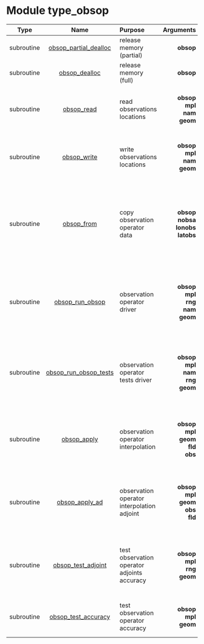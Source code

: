 # Module type_obsop

| Type | Name | Purpose | Arguments |     | Type | Intent |
| :--: | :--: | :------ | ----: | :-------- | :--: | :----: |
| subroutine | [obsop_partial_dealloc](https://github.com/JCSDA/saber/tree/develop/src/saber/bump/type_obsop.F90#L72) | release memory (partial) | **obsop** |  Observation operator data | class(obsop_type) | inout |
| subroutine | [obsop_dealloc](https://github.com/JCSDA/saber/tree/develop/src/saber/bump/type_obsop.F90#L89) | release memory (full) | **obsop** |  Observation operator data | class(obsop_type) | inout |
| subroutine | [obsop_read](https://github.com/JCSDA/saber/tree/develop/src/saber/bump/type_obsop.F90#L110) | read observations locations | **obsop**<br>**mpl**<br>**nam**<br>**geom** |  Observation operator data<br> MPI data<br> Namelist<br> Geometry | class(obsop_type)<br>type(mpl_type)<br>type(nam_type)<br>type(geom_type) | inout<br>inout<br>in<br>in |
| subroutine | [obsop_write](https://github.com/JCSDA/saber/tree/develop/src/saber/bump/type_obsop.F90#L154) | write observations locations | **obsop**<br>**mpl**<br>**nam**<br>**geom** |  Observation operator data<br> MPI data<br> Namelist<br> Geometry | class(obsop_type)<br>type(mpl_type)<br>type(nam_type)<br>type(geom_type) | inout<br>inout<br>in<br>in |
| subroutine | [obsop_from](https://github.com/JCSDA/saber/tree/develop/src/saber/bump/type_obsop.F90#L198) | copy observation operator data | **obsop**<br>**nobsa**<br>**lonobs**<br>**latobs** |  Observation operator data<br> Number of observations<br> Observations longitudes (in degrees)<br> Observations latitudes (in degrees) | class(obsop_type)<br>integer<br>real(kind_real)<br>real(kind_real) | inout<br>in<br>in<br>in |
| subroutine | [obsop_run_obsop](https://github.com/JCSDA/saber/tree/develop/src/saber/bump/type_obsop.F90#L239) | observation operator driver | **obsop**<br>**mpl**<br>**rng**<br>**nam**<br>**geom** |  Observation operator data<br> MPI data<br> Random number generator<br> Namelist<br> Geometry | class(obsop_type)<br>type(mpl_type)<br>type(rng_type)<br>type(nam_type)<br>type(geom_type) | inout<br>inout<br>inout<br>in<br>in |
| subroutine | [obsop_run_obsop_tests](https://github.com/JCSDA/saber/tree/develop/src/saber/bump/type_obsop.F90#L367) | observation operator tests driver | **obsop**<br>**mpl**<br>**nam**<br>**rng**<br>**geom** |  Observation operator data<br> MPI data<br> Namelist<br> Random number generator<br> Geometry | class(obsop_type)<br>type(mpl_type)<br>type(nam_type)<br>type(rng_type)<br>type(geom_type) | inout<br>inout<br>in<br>inout<br>in |
| subroutine | [obsop_apply](https://github.com/JCSDA/saber/tree/develop/src/saber/bump/type_obsop.F90#L402) | observation operator interpolation | **obsop**<br>**mpl**<br>**geom**<br>**fld**<br>**obs** |  Observation operator data<br> MPI data<br> Geometry<br> Field<br> Observations columns | class(obsop_type)<br>type(mpl_type)<br>type(geom_type)<br>real(kind_real)<br>real(kind_real) | in<br>inout<br>in<br>in<br>out |
| subroutine | [obsop_apply_ad](https://github.com/JCSDA/saber/tree/develop/src/saber/bump/type_obsop.F90#L435) | observation operator interpolation adjoint | **obsop**<br>**mpl**<br>**geom**<br>**obs**<br>**fld** |  Observation operator data<br> MPI data<br> Geometry<br> Observations columns<br> Field | class(obsop_type)<br>type(mpl_type)<br>type(geom_type)<br>real(kind_real)<br>real(kind_real) | in<br>inout<br>in<br>in<br>out |
| subroutine | [obsop_test_adjoint](https://github.com/JCSDA/saber/tree/develop/src/saber/bump/type_obsop.F90#L470) | test observation operator adjoints accuracy | **obsop**<br>**mpl**<br>**rng**<br>**geom** |  Observation operator data<br> MPI data<br> Random number generator<br> Geometry | class(obsop_type)<br>type(mpl_type)<br>type(rng_type)<br>type(geom_type) | inout<br>inout<br>inout<br>in |
| subroutine | [obsop_test_accuracy](https://github.com/JCSDA/saber/tree/develop/src/saber/bump/type_obsop.F90#L512) | test observation operator accuracy | **obsop**<br>**mpl**<br>**geom** |  Observation operator data<br> MPI data<br> Geometry | class(obsop_type)<br>type(mpl_type)<br>type(geom_type) | inout<br>inout<br>in |
